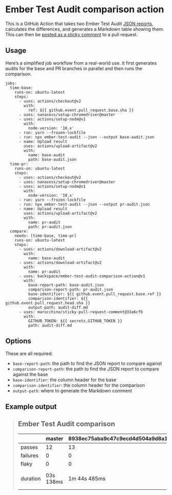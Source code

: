 # Ember Test Audit comparison action

This is a GitHub Action that takes two Ember Test Audit [JSON reports](https://github.com/DingoEatingFuzz/ember-test-audit#json-output), calculates the differences, and generates a Markdown table showing them. This can then be [posted as a sticky comment](https://github.com/marocchino/sticky-pull-request-comment#read-comment-from-a-file) to a pull request.

## Usage

Here’s a simplified job workflow from a real-world use. It first generates audits for the base and PR branches in parallel and then runs the comparison.

```
jobs:
  time-base:
    runs-on: ubuntu-latest
    steps:
      - uses: actions/checkout@v2
        with:
          ref: ${{ github.event.pull_request.base.sha }}
      - uses: nanasess/setup-chromedriver@master
      - uses: actions/setup-node@v1
        with:
          node-version: '10.x'
      - run: yarn --frozen-lockfile
      - run: npx ember-test-audit --json --output base-audit.json
      - name: Upload result
        uses: actions/upload-artifact@v2
        with:
          name: base-audit
          path: base-audit.json
  time-pr:
    runs-on: ubuntu-latest
    steps:
      - uses: actions/checkout@v2
      - uses: nanasess/setup-chromedriver@master
      - uses: actions/setup-node@v1
        with:
          node-version: '10.x'
      - run: yarn --frozen-lockfile
      - run: npx ember-test-audit --json --output pr-audit.json
      - name: Upload result
        uses: actions/upload-artifact@v2
        with:
          name: pr-audit
          path: pr-audit.json
  compare:
    needs: [time-base, time-pr]
    runs-on: ubuntu-latest
    steps:
      - uses: actions/download-artifact@v2
        with:
          name: base-audit
      - uses: actions/download-artifact@v2
        with:
          name: pr-audit
      - uses: backspace/ember-test-audit-comparison-action@v1
        with:
          base-report-path: base-audit.json
          comparison-report-path: pr-audit.json
          base-identifier: ${{ github.event.pull_request.base.ref }}
          comparison-identifier: ${{ github.event.pull_request.head.sha }}
          output-path: audit-diff.md
      - uses: marocchino/sticky-pull-request-comment@33a6cfb
        with:
          GITHUB_TOKEN: ${{ secrets.GITHUB_TOKEN }}
          path: audit-diff.md
```

## Options

These are all required:

* `base-report-path`: the path to find the JSON report to compare against
* `comparison-report-path`: the path to find the JSON report to compare against the base
* `base-identifier`: the column header for the base
* `comparison-identifier`: the column header for the comparison
* `output-path`: where to generate the Markdown comment

## Example output

> ## Ember Test Audit comparison
> |          | master      | 8938ec75aba9c47c9ecd4d504a9d8a1abd284768      | change                                       |
> |----------|------------------------|------------------------|----------------------------------------------|
> | passes   | 12   | 13   | +1     |
> | failures | 0 | 0 | 0 |
> | flaky    | 0    | 0    | 0       |
> | duration | 03s 138ms | 1m 44s 485ms | +1m 41s 347ms |
